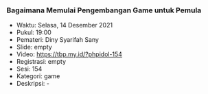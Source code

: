 
### Bagaimana Memulai Pengembangan Game untuk Pemula

- Waktu: Selasa, 14 Desember 2021
- Pukul: 19:00
- Pemateri: Diny Syarifah Sany 
- Slide: empty
- Video: https://tbp.my.id/?phpidol-154
- Registrasi: empty
- Sesi: 154
- Kategori: game
- Deskripsi: -

